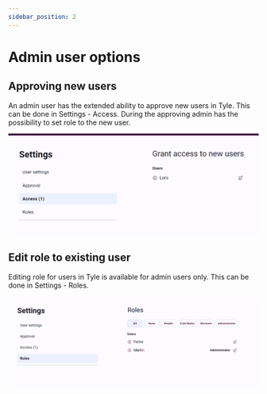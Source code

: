 ```yaml
---
sidebar_position: 2
---
```


# Admin user options

## Approving new users

An admin user has the extended ability to approve new users in Tyle. This can be done in Settings - Access.
During the approving admin has the possibility to set role to the new user.

![access new user](img/access-to-new-users.png)

## Edit role to existing user

Editing role for users in Tyle is available for admin users only. This can be done in Settings - Roles.

![role update](../TyleUserDocs/img/role-update.png)
